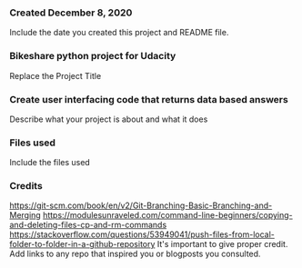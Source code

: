 ### Created December 8, 2020
Include the date you created this project and README file.


### Bikeshare python project for Udacity
Replace the Project Title


### Create user interfacing code that returns data based answers
Describe what your project is about and what it does

### Files used
Include the files used

### Credits
https://git-scm.com/book/en/v2/Git-Branching-Basic-Branching-and-Merging
https://modulesunraveled.com/command-line-beginners/copying-and-deleting-files-cp-and-rm-commands
https://stackoverflow.com/questions/53949041/push-files-from-local-folder-to-folder-in-a-github-repository
It's important to give proper credit. Add links to any repo that inspired you or blogposts you consulted.
